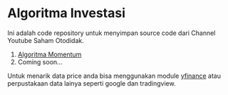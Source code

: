 # Algoritma Investasi

Ini adalah code repository untuk menyimpan source code dari Channel Youtube Saham Otodidak.

1. [Algoritma Momentum](https://www.youtube.com/watch?v=SpAM0fCBllU)
2. Coming soon...

Untuk menarik data price anda bisa menggunakan module [yfinance](https://pypi.org/project/yfinance/) atau perpustakaan data lainya seperti google dan tradingview. 
